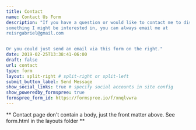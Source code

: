 ```yaml
---
title: Contact
name: Contact Us Form
description: "If you have a question or would like to contact me to discuss
something I might be interested in, you can always email me at
reisrgabriel@gmail.com


Or you could just send an email via this form on the right."
date: 2019-02-25T13:38:41-06:00
draft: false
url: contact
type: form
layout: split-right # split-right or split-left
submit_button_label: Send Message
show_social_links: true # specify social accounts in site config
show_poweredby_formspree: true
formspree_form_id: https://formspree.io/f/xnqlvwra
---
```


** Contact page don't contain a body, just the front matter above.
See form.html in the layouts folder **
